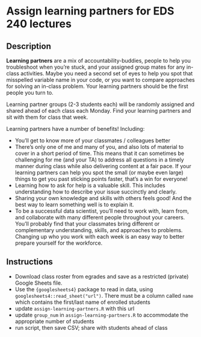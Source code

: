 # Assign learning partners for EDS 240 lectures

## Description

**Learning partners** are a mix of accountability-buddies, people to help you troubleshoot when you’re stuck, and your assigned group mates for any in-class activities. Maybe you need a second set of eyes to help you spot that misspelled variable name in your code, or you want to compare approaches for solving an in-class problem. Your learning partners should be the first people you turn to. 

Learning partner groups (2-3 students each) will be randomly assigned and shared ahead of each class each Monday. Find your learning partners and sit with them for class that week.

Learning partners have a number of benefits! Including:
- You’ll get to know more of your classmates / colleagues better
- There’s only one of me and many of you, and also lots of material to cover in a short period of time. This means that it can sometimes be challenging for me (and your TA) to address all questions in a timely manner during class while also delivering content at a fair pace. If your learning partners can help you spot the small (or maybe even large) things to get you past sticking points faster, that’s a win for everyone!
- Learning how to ask for help is a valuable skill. This includes understanding how to describe your issue succinctly and clearly. 
- Sharing your own knowledge and skills with others feels good! And the best way to learn something well is to explain it.
- To be a successful data scientist, you’ll need to work with, learn from, and collaborate with many different people throughout your careers. You’ll probably find that your classmates bring different or complementary understanding, skills, and approaches to problems. Changing up who you work with each week is an easy way to better prepare yourself for the workforce.

## Instructions

- Download class roster from egrades and save as a restricted (private) Google Sheets file.
- Use the `{googlesheets4}` package to read in data, using `googlesheets4::read_sheet("url")`. There must be a column called `name` which contains the first/last name of enrolled students
- update `assign-learning-partners.R` with this url
- update `group_num` in `assign-learning-partners.R` to accommodate the appropriate number of students
- run script, then save CSV; share with students ahead of class

